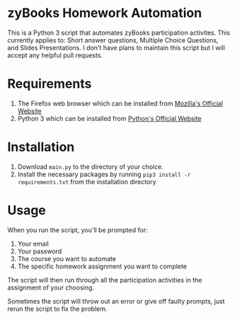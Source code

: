 # zyBooks Homework Automation

This is a Python 3 script that automates zyBooks participation activites. This currently applies to: Short answer questions, Multiple Choice Questions, and Slides Presentations. I don't have plans to maintain this script but I will accept any helpful pull requests.

# Requirements

1) The Firefox web browser which can be installed from [Mozilla's Official Website](https://www.mozilla.org/en-US/firefox/)
2) Python 3 which can be installed from [Python's Official Website](https://www.python.org/downloads/)

# Installation

1) Download ```main.py``` to the directory of your choice.
2) Install the necessary packages by running ```pip3 install -r requirements.txt``` from the installation directory

# Usage

When you run the script, you'll be prompted for:
1) Your email
2) Your password
3) The course you want to automate
4) The specific homework assignment you want to complete

The script will then run through all the participation activities in the assignment of your choosing.


Sometimes the script will throw out an error or give off faulty prompts, just rerun the script to fix the problem.

